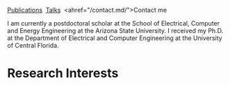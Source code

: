 <a href="https://scholar.google.com/scholar?hl=en&as_sdt=0%2C3&q=pouria+saidi&btnG=">Publications</a>  &nbsp;[Talks](Talks.md) &nbsp;<ahref="/contact.md/">Contact me</a> &nbsp; 

I am currently a postdoctoral scholar at the School of Electrical, Computer and Energy Engineering at the Arizona State University. I received my Ph.D. at the Department of Electrical and Computer Engineering at the University of Central Florida.
# Research Interests

